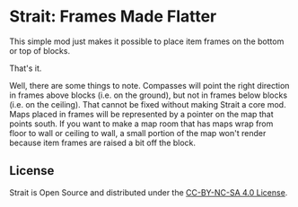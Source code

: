 Strait: Frames Made Flatter
====================

This simple mod just makes it possible to place item frames on the bottom or top of blocks.

That's it.

Well, there are some things to note. Compasses will point the right direction in frames above blocks (i.e. on the ground),
but not in frames below blocks (i.e. on the ceiling). That cannot be fixed without making Strait a core mod. Maps placed in
frames will be represented by a pointer on the map that points south. If you want to make a map room that has maps wrap
from floor to wall or ceiling to wall, a small portion of the map won't render because item frames are raised a bit off 
the block.


License
-------
Strait is Open Source and distributed under the [CC-BY-NC-SA 4.0 License](https://creativecommons.org/licenses/by-nc-sa/4.0/).
